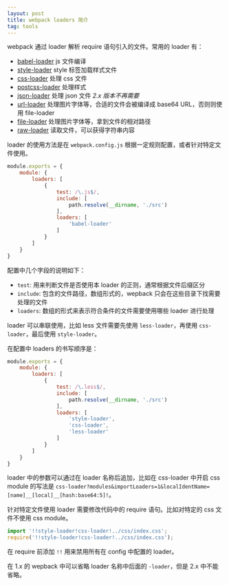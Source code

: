 ```yaml
---
layout: post
title: webpack loaders 简介
tag: tools
---
```


webpack 通过 loader 解析 require 语句引入的文件。常用的 loader 有：

- [babel-loader](https://github.com/babel/babel-loader) js 文件编译
- [style-loader](https://github.com/webpack-contrib/style-loader) style 标签加载样式文件
- [css-loader](https://github.com/webpack-contrib/css-loader) 处理 css 文件
- [postcss-loader](https://github.com/postcss/postcss-loader) 处理样式
- [json-loader](https://github.com/webpack-contrib/json-loader) 处理 json 文件 _2.x 版本不再需要_
- [url-loader](https://github.com/webpack-contrib/url-loader) 处理图片字体等，合适的文件会被编译成 base64 URL，否则则使用 file-loader
- [file-loader](https://github.com/webpack-contrib/file-loader) 处理图片字体等，拿到文件的相对路径
- [raw-loader](https://github.com/webpack-contrib/raw-loader) 读取文件，可以获得字符串内容

loader 的使用方法是在 `webpack.config.js` 根据一定规则配置，或者针对特定文件使用。

```js
module.exports = {
    module: {
        loaders: [
            {
                test: /\.js$/,
                include: [
                    path.resolve(__dirname, './src')
                ],
                loaders: [
                    'babel-loader'
                ]
            }
        ]
    }
}
```

配置中几个字段的说明如下：

- `test`: 用来判断文件是否使用本 loader 的正则，通常根据文件后缀区分
- `include`: 包含的文件路径，数组形式的，wepback 只会在这些目录下找需要处理的文件
- `loaders`: 数组的形式来表示符合条件的文件需要使用哪些 loader 进行处理

loader 可以串联使用，比如 less 文件需要先使用 `less-loader`，再使用 `css-loader`，最后使用 `style-loader`。

在配置中 loaders 的书写顺序是：

```js
module.exports = {
    module: {
        loaders: [
            {
                test: /\.less$/,
                include: [
                    path.resolve(__dirname, './src')
                ],
                loaders: [
                    'style-loader',
                    'css-loader',
                    'less-loader'
                ]
            }
        ]
    }
}
```

loader 中的参数可以通过在 loader 名称后追加，比如在 css-loader 中开启 css module 的写法是 `css-loader?modules&importLoaders=1&localIdentName=[name]__[local]__[hash:base64:5]!`。

针对特定文件使用 loader 需要修改代码中的 require 语句。比如对特定的 css 文件不使用 css module。

```js
import '!!style-loader!css-loader!../css/index.css';
require('!!style-loader!css-loader!../css/index.css');
```

在 require 前添加 `!!` 用来禁用所有在 config 中配置的 loader。

在 1.x 的 wepback 中可以省略 loader 名称中后面的 `-loader`，但是 2.x 中不能省略。
